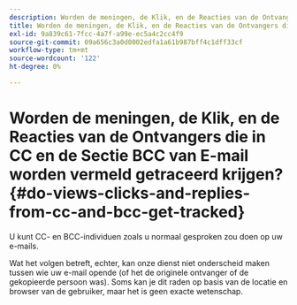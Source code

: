 ```yaml
---
description: Worden de meningen, de Klik, en de Reacties van de Ontvangers die in CC en de Sectie BCC van E-mail worden vermeld getraceerd krijgen? - Marketo Docs - Productdocumentatie
title: Worden de meningen, de Klik, en de Reacties van de Ontvangers die in CC en de Sectie BCC van E-mail worden vermeld getraceerd krijgen?
exl-id: 9a839c61-7fcc-4a7f-a99e-ec5a4c2cc4f9
source-git-commit: 09a656c3a0d0002edfa1a61b987bff4c1dff33cf
workflow-type: tm+mt
source-wordcount: '122'
ht-degree: 0%

---
```


# Worden de meningen, de Klik, en de Reacties van de Ontvangers die in CC en de Sectie BCC van E-mail worden vermeld getraceerd krijgen? {#do-views-clicks-and-replies-from-cc-and-bcc-get-tracked}

U kunt CC- en BCC-individuen zoals u normaal gesproken zou doen op uw e-mails.

Wat het volgen betreft, echter, kan onze dienst niet onderscheid maken tussen wie uw e-mail opende (of het de originele ontvanger of de gekopieerde persoon was). Soms kan je dit raden op basis van de locatie en browser van de gebruiker, maar het is geen exacte wetenschap.
